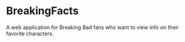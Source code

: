 # BreakingFacts

A web application for Breaking Bad fans who want to view info on their favorite characters.


